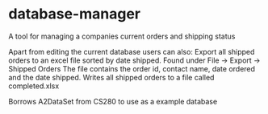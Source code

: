 database-manager
================

A tool for managing a companies current orders and shipping status

Apart from editing the current database users can also:
Export all shipped orders to an excel file sorted by date shipped.
 Found under File -> Export -> Shipped Orders
 The file contains the order id, contact name, date ordered and the date shipped.
 Writes all shipped orders to a file called completed.xlsx

Borrows A2DataSet from CS280 to use as a example database
